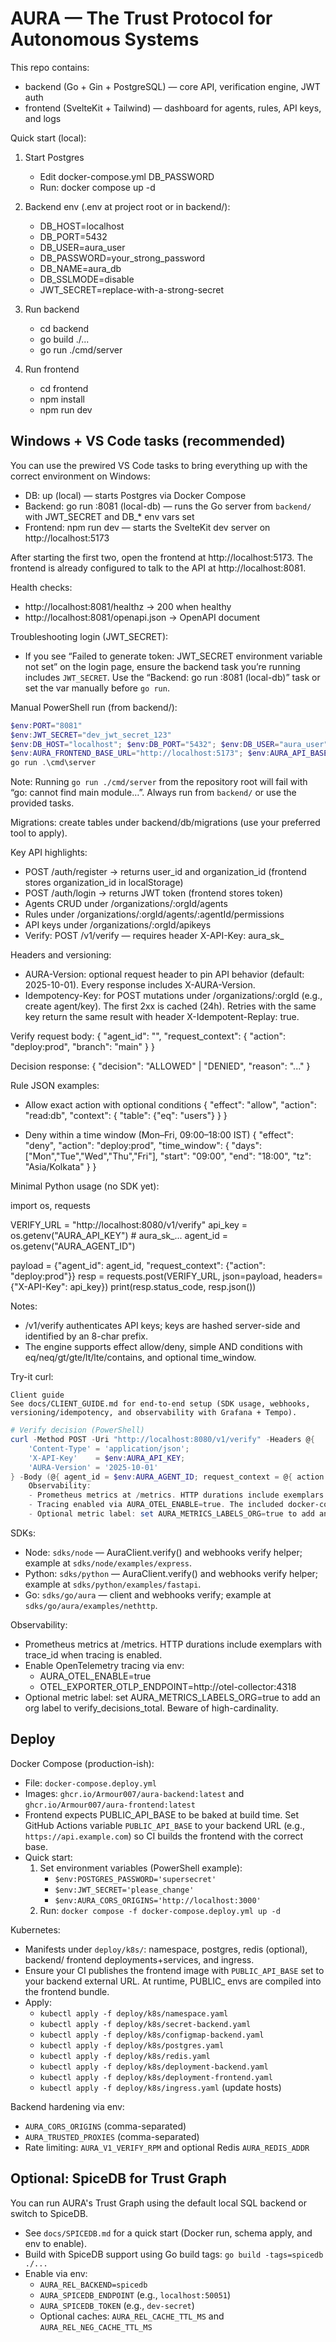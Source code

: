 # AURA — The Trust Protocol for Autonomous Systems

This repo contains:
- backend (Go + Gin + PostgreSQL) — core API, verification engine, JWT auth
- frontend (SvelteKit + Tailwind) — dashboard for agents, rules, API keys, and logs

Quick start (local):
1) Start Postgres
	- Edit docker-compose.yml DB_PASSWORD
	- Run: docker compose up -d

2) Backend env (.env at project root or in backend/):
	- DB_HOST=localhost
	- DB_PORT=5432
	- DB_USER=aura_user
	- DB_PASSWORD=your_strong_password
	- DB_NAME=aura_db
	- DB_SSLMODE=disable
	- JWT_SECRET=replace-with-a-strong-secret

3) Run backend
	- cd backend
	- go build ./...
	- go run ./cmd/server

4) Run frontend
	- cd frontend
	- npm install
	- npm run dev

## Windows + VS Code tasks (recommended)

You can use the prewired VS Code tasks to bring everything up with the correct environment on Windows:

- DB: up (local) — starts Postgres via Docker Compose
- Backend: go run :8081 (local-db) — runs the Go server from `backend/` with JWT_SECRET and DB_* env vars set
- Frontend: npm run dev — starts the SvelteKit dev server on http://localhost:5173

After starting the first two, open the frontend at http://localhost:5173. The frontend is already configured to talk to the API at http://localhost:8081.

Health checks:
- http://localhost:8081/healthz → 200 when healthy
- http://localhost:8081/openapi.json → OpenAPI document

Troubleshooting login (JWT_SECRET):
- If you see “Failed to generate token: JWT_SECRET environment variable not set” on the login page, ensure the backend task you’re running includes `JWT_SECRET`. Use the “Backend: go run :8081 (local-db)” task or set the var manually before `go run`.

Manual PowerShell run (from backend/):

```powershell
$env:PORT="8081"
$env:JWT_SECRET="dev_jwt_secret_123"
$env:DB_HOST="localhost"; $env:DB_PORT="5432"; $env:DB_USER="aura_user"; $env:DB_PASSWORD="your_strong_password"; $env:DB_NAME="aura_db"; $env:DB_SSLMODE="disable"
$env:AURA_FRONTEND_BASE_URL="http://localhost:5173"; $env:AURA_API_BASE_URL="http://localhost:8081"
go run .\cmd\server
```

Note: Running `go run ./cmd/server` from the repository root will fail with “go: cannot find main module…”. Always run from `backend/` or use the provided tasks.

Migrations: create tables under backend/db/migrations (use your preferred tool to apply).

Key API highlights:
- POST /auth/register → returns user_id and organization_id (frontend stores organization_id in localStorage)
- POST /auth/login → returns JWT token (frontend stores token)
- Agents CRUD under /organizations/:orgId/agents
- Rules under /organizations/:orgId/agents/:agentId/permissions
- API keys under /organizations/:orgId/apikeys
- Verify: POST /v1/verify — requires header X-API-Key: aura_sk_<secret>

Headers and versioning:
- AURA-Version: optional request header to pin API behavior (default: 2025-10-01). Every response includes X-AURA-Version.
- Idempotency-Key: for POST mutations under /organizations/:orgId (e.g., create agent/key). The first 2xx is cached (24h). Retries with the same key return the same result with header X-Idempotent-Replay: true.

Verify request body:
{
  "agent_id": "<uuid>",
  "request_context": { "action": "deploy:prod", "branch": "main" }
}

Decision response:
{ "decision": "ALLOWED" | "DENIED", "reason": "..." }

Rule JSON examples:
- Allow exact action with optional conditions
  { "effect": "allow", "action": "read:db", "context": { "table": {"eq": "users"} } }

- Deny within a time window (Mon–Fri, 09:00–18:00 IST)
  { "effect": "deny", "action": "deploy:prod", "time_window": { "days": ["Mon","Tue","Wed","Thu","Fri"], "start": "09:00", "end": "18:00", "tz": "Asia/Kolkata" } }

Minimal Python usage (no SDK yet):

import os, requests

VERIFY_URL = "http://localhost:8080/v1/verify"
api_key = os.getenv("AURA_API_KEY") # aura_sk_...
agent_id = os.getenv("AURA_AGENT_ID")

payload = {"agent_id": agent_id, "request_context": {"action": "deploy:prod"}}
resp = requests.post(VERIFY_URL, json=payload, headers={"X-API-Key": api_key})
print(resp.status_code, resp.json())

Notes:
- /v1/verify authenticates API keys; keys are hashed server-side and identified by an 8-char prefix.
- The engine supports effect allow/deny, simple AND conditions with eq/neq/gt/gte/lt/lte/contains, and optional time_window.

Try-it curl:

	Client guide
	See docs/CLIENT_GUIDE.md for end-to-end setup (SDK usage, webhooks, versioning/idempotency, and observability with Grafana + Tempo).

```powershell
# Verify decision (PowerShell)
curl -Method POST -Uri "http://localhost:8080/v1/verify" -Headers @{
	'Content-Type' = 'application/json';
	'X-API-Key'    = $env:AURA_API_KEY;
	'AURA-Version' = '2025-10-01'
} -Body (@{ agent_id = $env:AURA_AGENT_ID; request_context = @{ action = 'deploy:prod'; branch = 'main' } } | ConvertTo-Json)
	Observability:
	- Prometheus metrics at /metrics. HTTP durations include exemplars with trace_id when tracing is enabled.
	- Tracing enabled via AURA_OTEL_ENABLE=true. The included docker-compose also runs an OTEL collector and a Tempo tracing backend; Grafana is pre-wired to both Prometheus and Tempo for out-of-the-box metrics and traces.
	- Optional metric label: set AURA_METRICS_LABELS_ORG=true to add an org label to verify_decisions_total. Beware of high-cardinality.
```

SDKs:
- Node: `sdks/node` — AuraClient.verify() and webhooks verify helper; example at `sdks/node/examples/express`.
- Python: `sdks/python` — AuraClient.verify() and webhooks verify helper; example at `sdks/python/examples/fastapi`.
- Go: `sdks/go/aura` — client and webhooks verify; example at `sdks/go/aura/examples/nethttp`.

Observability:
- Prometheus metrics at /metrics. HTTP durations include exemplars with trace_id when tracing is enabled.
- Enable OpenTelemetry tracing via env:
	- AURA_OTEL_ENABLE=true
	- OTEL_EXPORTER_OTLP_ENDPOINT=http://otel-collector:4318
- Optional metric label: set AURA_METRICS_LABELS_ORG=true to add an org label to verify_decisions_total. Beware of high-cardinality.

## Deploy

Docker Compose (production-ish):
- File: `docker-compose.deploy.yml`
- Images: `ghcr.io/Armour007/aura-backend:latest` and `ghcr.io/Armour007/aura-frontend:latest`
- Frontend expects PUBLIC_API_BASE to be baked at build time. Set GitHub Actions variable `PUBLIC_API_BASE` to your backend URL (e.g., `https://api.example.com`) so CI builds the frontend with the correct base.
- Quick start:
	1) Set environment variables (PowerShell example):
		 - `$env:POSTGRES_PASSWORD='supersecret'`
		 - `$env:JWT_SECRET='please_change'`
		 - `$env:AURA_CORS_ORIGINS='http://localhost:3000'`
	2) Run: `docker compose -f docker-compose.deploy.yml up -d`

Kubernetes:
- Manifests under `deploy/k8s/`: namespace, postgres, redis (optional), backend/ frontend deployments+services, and ingress.
- Ensure your CI publishes the frontend image with `PUBLIC_API_BASE` set to your backend external URL. At runtime, PUBLIC_ envs are compiled into the frontend bundle.
- Apply:
	- `kubectl apply -f deploy/k8s/namespace.yaml`
	- `kubectl apply -f deploy/k8s/secret-backend.yaml`
	- `kubectl apply -f deploy/k8s/configmap-backend.yaml`
	- `kubectl apply -f deploy/k8s/postgres.yaml`
	- `kubectl apply -f deploy/k8s/redis.yaml`
	- `kubectl apply -f deploy/k8s/deployment-backend.yaml`
	- `kubectl apply -f deploy/k8s/deployment-frontend.yaml`
	- `kubectl apply -f deploy/k8s/ingress.yaml` (update hosts)

Backend hardening via env:
- `AURA_CORS_ORIGINS` (comma-separated)
- `AURA_TRUSTED_PROXIES` (comma-separated)
- Rate limiting: `AURA_V1_VERIFY_RPM` and optional Redis `AURA_REDIS_ADDR`

## Optional: SpiceDB for Trust Graph

You can run AURA's Trust Graph using the default local SQL backend or switch to SpiceDB.

- See `docs/SPICEDB.md` for a quick start (Docker run, schema apply, and env to enable).
- Build with SpiceDB support using Go build tags: `go build -tags=spicedb ./...`
- Enable via env:
	- `AURA_REL_BACKEND=spicedb`
	- `AURA_SPICEDB_ENDPOINT` (e.g., `localhost:50051`)
	- `AURA_SPICEDB_TOKEN` (e.g., `dev-secret`)
	- Optional caches: `AURA_REL_CACHE_TTL_MS` and `AURA_REL_NEG_CACHE_TTL_MS`
